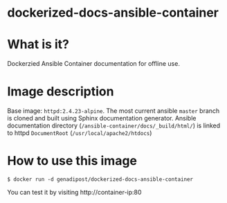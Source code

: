 # dockerized-docs-ansible-container

# What is it?
Dockerzied Ansible Container documentation for offline use.

# Image description #
Base image: `httpd:2.4.23-alpine`.
The most current ansible `master` branch is cloned and built using Sphinx documentation generator.
Ansible documentation directory (`/ansible-container/docs/_build/html/`) is linked to httpd `DocumentRoot` (`/usr/local/apache2/htdocs`)  

# How to use this image #

```console
$ docker run -d genadipost/dockerized-docs-ansible-container

```

You can test it by visiting http://container-ip:80
